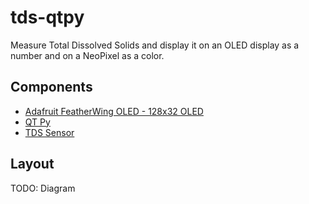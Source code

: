 # tds-qtpy

Measure Total Dissolved Solids and display it on an OLED display as a number and on a NeoPixel as a color.

## Components

* [Adafruit FeatherWing OLED - 128x32 OLED](https://www.adafruit.com/product/2900)
* [QT Py](https://www.adafruit.com/product/4600)
* [TDS Sensor](https://www.dfrobot.com/product-1662.html)

## Layout

TODO: Diagram
